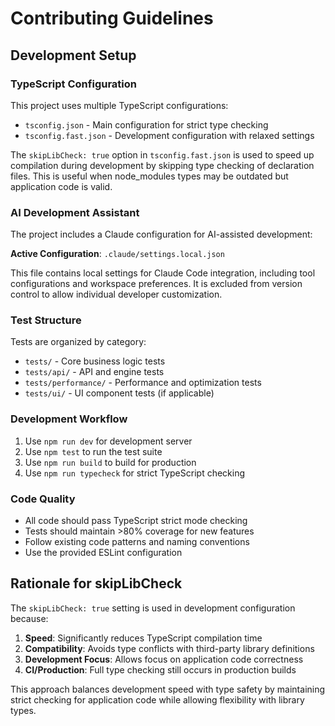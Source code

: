 # Contributing Guidelines

## Development Setup

### TypeScript Configuration

This project uses multiple TypeScript configurations:

- `tsconfig.json` - Main configuration for strict type checking
- `tsconfig.fast.json` - Development configuration with relaxed settings

The `skipLibCheck: true` option in `tsconfig.fast.json` is used to speed up compilation during development by skipping type checking of declaration files. This is useful when node_modules types may be outdated but application code is valid.

### AI Development Assistant

The project includes a Claude configuration for AI-assisted development:

**Active Configuration**: `.claude/settings.local.json`

This file contains local settings for Claude Code integration, including tool configurations and workspace preferences. It is excluded from version control to allow individual developer customization.

### Test Structure

Tests are organized by category:
- `tests/` - Core business logic tests
- `tests/api/` - API and engine tests  
- `tests/performance/` - Performance and optimization tests
- `tests/ui/` - UI component tests (if applicable)

### Development Workflow

1. Use `npm run dev` for development server
2. Use `npm test` to run the test suite
3. Use `npm run build` to build for production
4. Use `npm run typecheck` for strict TypeScript checking

### Code Quality

- All code should pass TypeScript strict mode checking
- Tests should maintain >80% coverage for new features
- Follow existing code patterns and naming conventions
- Use the provided ESLint configuration

## Rationale for skipLibCheck

The `skipLibCheck: true` setting is used in development configuration because:

1. **Speed**: Significantly reduces TypeScript compilation time
2. **Compatibility**: Avoids type conflicts with third-party library definitions
3. **Development Focus**: Allows focus on application code correctness
4. **CI/Production**: Full type checking still occurs in production builds

This approach balances development speed with type safety by maintaining strict checking for application code while allowing flexibility with library types.
